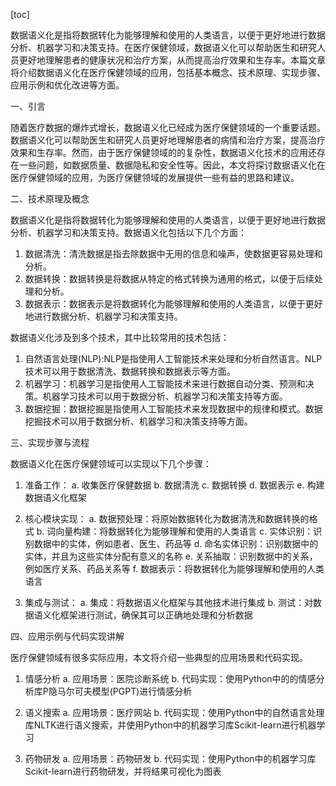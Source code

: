 
[toc]                    
                
                
数据语义化是指将数据转化为能够理解和使用的人类语言，以便于更好地进行数据分析、机器学习和决策支持。在医疗保健领域，数据语义化可以帮助医生和研究人员更好地理解患者的健康状况和治疗方案，从而提高治疗效果和生存率。本篇文章将介绍数据语义化在医疗保健领域的应用，包括基本概念、技术原理、实现步骤、应用示例和优化改进等方面。

一、引言

随着医疗数据的爆炸式增长，数据语义化已经成为医疗保健领域的一个重要话题。数据语义化可以帮助医生和研究人员更好地理解患者的病情和治疗方案，提高治疗效果和生存率。然而，由于医疗保健领域的的复杂性，数据语义化技术的应用还存在一些问题，如数据质量、数据隐私和安全性等。因此，本文将探讨数据语义化在医疗保健领域的应用，为医疗保健领域的发展提供一些有益的思路和建议。

二、技术原理及概念

数据语义化是指将数据转化为能够理解和使用的人类语言，以便于更好地进行数据分析、机器学习和决策支持。数据语义化包括以下几个方面：

1. 数据清洗：清洗数据是指去除数据中无用的信息和噪声，使数据更容易处理和分析。
2. 数据转换：数据转换是将数据从特定的格式转换为通用的格式，以便于后续处理和分析。
3. 数据表示：数据表示是将数据转化为能够理解和使用的人类语言，以便于更好地进行数据分析、机器学习和决策支持。

数据语义化涉及到多个技术，其中比较常用的技术包括：

1. 自然语言处理(NLP):NLP是指使用人工智能技术来处理和分析自然语言。NLP技术可以用于数据清洗、数据转换和数据表示等方面。
2. 机器学习：机器学习是指使用人工智能技术来进行数据自动分类、预测和决策。机器学习技术可以用于数据分析、机器学习和决策支持等方面。
3. 数据挖掘：数据挖掘是指使用人工智能技术来发现数据中的规律和模式。数据挖掘技术可以用于数据分析、机器学习和决策支持等方面。

三、实现步骤与流程

数据语义化在医疗保健领域可以实现以下几个步骤：

1. 准备工作：
   a. 收集医疗保健数据
   b. 数据清洗
   c. 数据转换
   d. 数据表示
   e. 构建数据语义化框架

2. 核心模块实现：
   a. 数据预处理：将原始数据转化为数据清洗和数据转换的格式
   b. 词向量构建：将数据转化为能够理解和使用的人类语言
   c. 实体识别：识别数据中的实体，例如患者、医生、药品等
   d. 命名实体识别：识别数据中的实体，并且为这些实体分配有意义的名称
   e. 关系抽取：识别数据中的关系，例如医疗关系、药品关系等
   f. 数据表示：将数据转化为能够理解和使用的人类语言

3. 集成与测试：
   a. 集成：将数据语义化框架与其他技术进行集成
   b. 测试：对数据语义化框架进行测试，确保其可以正确地处理和分析数据

四、应用示例与代码实现讲解

医疗保健领域有很多实际应用，本文将介绍一些典型的应用场景和代码实现。

1. 情感分析
   a. 应用场景：医院诊断系统
   b. 代码实现：使用Python中的的情感分析库P隐马尔可夫模型(PGPT)进行情感分析

2. 语义搜索
   a. 应用场景：医疗网站
   b. 代码实现：使用Python中的自然语言处理库NLTK进行语义搜索，并使用Python中的机器学习库Scikit-learn进行机器学习

3. 药物研发
   a. 应用场景：药物研发
   b. 代码实现：使用Python中的机器学习库Scikit-learn进行药物研发，并将结果可视化为图表

